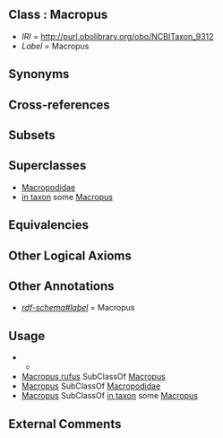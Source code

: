 
## Class : Macropus

 * *IRI* = http://purl.obolibrary.org/obo/NCBITaxon_9312
 * *Label* = Macropus

## Synonyms


## Cross-references


## Subsets


## Superclasses

 * [Macropodidae](../../NCBITaxon/07/NCBITaxon_9307.md)
 * [in taxon](../../RO/62/RO_0002162.md) some [Macropus](../../NCBITaxon/12/NCBITaxon_9312.md)

## Equivalencies


## Other Logical Axioms


## Other Annotations

 * *[rdf-schema#label](../../el/rdf-schema#label.md)* = Macropus

## Usage

 * -
 * [Macropus rufus](../../NCBITaxon/21/NCBITaxon_9321.md) SubClassOf [Macropus](../../NCBITaxon/12/NCBITaxon_9312.md)
 * [Macropus](../../NCBITaxon/12/NCBITaxon_9312.md) SubClassOf [Macropodidae](../../NCBITaxon/07/NCBITaxon_9307.md)
 * [Macropus](../../NCBITaxon/12/NCBITaxon_9312.md) SubClassOf [in taxon](../../RO/62/RO_0002162.md) some [Macropus](../../NCBITaxon/12/NCBITaxon_9312.md)

## External Comments

